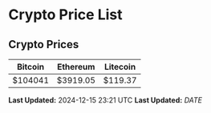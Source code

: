 # Crypto Price List

## Crypto Prices
| Bitcoin | Ethereum | Litecoin |
| ------- | -------- | -------- |
| $104041 | $3919.05 | $119.37 |
**Last Updated:** 2024-12-15 23:21 UTC
**Last Updated:** $DATE$
